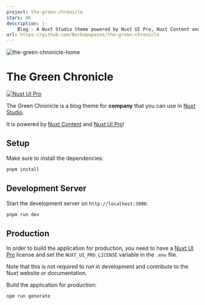 ```yaml
---
project: the-green-chronicle
stars: 86
description: |-
    Blog - A Nuxt Studio theme powered by Nuxt UI Pro, Nuxt Content and ready for Nuxt Studio
url: https://github.com/Barbapapazes/the-green-chronicle
---
```


![the-green-chronicle-home](https://github.com/Barbapapazes/the-green-chronicle/assets/45267552/d6df661f-1cfc-4f4e-bc0c-d97480d0a885)

# The Green Chronicle

[![Nuxt UI Pro](https://img.shields.io/badge/Made%20with-Nuxt%20UI%20Pro-00DC82?logo=nuxt.js&labelColor=020420)](https://ui.nuxt.com/pro)

The Green Chronicle is a blog theme for **company** that you can use in [Nuxt Studio](https://nuxt.studio).

It is powered by [Nuxt Content](https://content.nuxt.com) and [Nuxt UI Pro](https://ui.nuxt.com/pro)!

## Setup

Make sure to install the dependencies:

```bash
pnpm install
```

## Development Server

Start the development server on `http://localhost:3000`:

```bash
pnpm run dev
```

## Production

In order to build the application for production, you need to have a [Nuxt UI Pro](https://ui.nuxt.com/pro) license and set the `NUXT_UI_PRO_LICENSE` variable in the `.env` file.

Note that this is not required to run in development and contribute to the Nuxt website or documentation.

Build the application for production:

```bash
npm run generate
```

